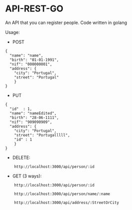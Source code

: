 # API-REST-GO
An API that you can register people.
Code written in golang

Usage: 

- POST
```
{
  "name": "name",
  "birth": "01-01-1991",
  "nif": "000000001",
  "address": {
    "city": "Portugal",
    "street": "Portugal"
	}
}
```
- PUT
```
{
  "id"  : 1,
  "name": "nameEdited",
  "birth": "28-06-1111",
  "nif": "909090909",
  "address": {
    "city": "Portugal",
    "street": "Portugalllll",
    "id" : 1   
    }
}
```
- DELETE:
```
    http://localhost:3000/api/person/:id
```

- GET (3 ways):
```
    http://localhost:3000/api/person/:id

    http://localhost:3000/api/person/name/:name
    
    http://localhost:3000/api/address/:StreetOrCity
```
